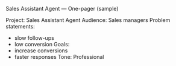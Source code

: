 Sales Assistant Agent — One-pager (sample)

Project: Sales Assistant Agent
Audience: Sales managers
Problem statements:
- slow follow-ups
- low conversion
Goals:
- increase conversions
- faster responses
Tone: Professional
